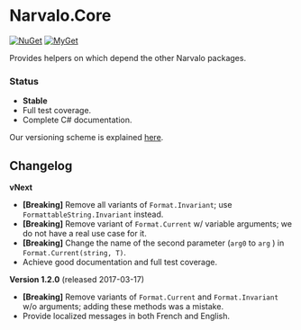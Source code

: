 Narvalo.Core
============

[![NuGet](https://img.shields.io/nuget/v/Narvalo.Core.svg)](https://www.nuget.org/packages/Narvalo.Core/)
[![MyGet](https://img.shields.io/myget/narvalo-edge/v/Narvalo.Core.svg)](https://www.myget.org/feed/narvalo-edge/package/nuget/Narvalo.Core)

Provides helpers on which depend the other Narvalo packages.

### Status
- **Stable**
- Full test coverage.
- Complete C# documentation.

Our versioning scheme is explained
[here](https://github.com/chtoucas/Narvalo.NET/blob/master/docs/index.md#versioning).

Changelog
---------

**vNext**
- **[Breaking]** Remove all variants of `Format.Invariant`;
  use `FormattableString.Invariant` instead.
- **[Breaking]** Remove variant of `Format.Current` w/ variable arguments;
  we do not have a real use case for it.
- **[Breaking]** Change the name of the second parameter (`arg0` to `arg` )
  in `Format.Current(string, T)`.
- Achieve good documentation and full test coverage.

**Version 1.2.0** (released 2017-03-17)
- **[Breaking]** Remove variants of `Format.Current` and `Format.Invariant`
  w/o arguments; adding these methods was a mistake.
- Provide localized messages in both French and English.